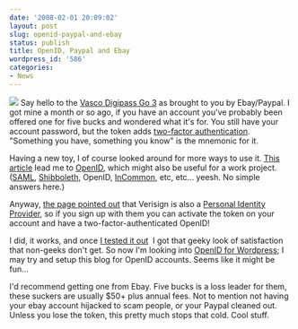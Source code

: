 ```yaml
---
date: '2008-02-01 20:09:02'
layout: post
slug: openid-paypal-and-ebay
status: publish
title: OpenID, Paypal and Ebay
wordpress_id: '586'
categories:
- News
---
```


![](http://www.phfactor.net/wp-pics/imgTokenFront.jpg)
Say hello to the [Vasco Digipass Go 3](http://www.vasco.com/products/product.html?product=47) as brought to you by Ebay/Paypal. I got mine a month or so ago, if you have an account you've probably been offered one for five bucks and wondered what it's for. You still have your account password, but the token adds [two-factor authentication](http://en.wikipedia.org/wiki/Two-factor). "Something you have, something you know" is the mnemonic for it.

Having a new toy, I of course looked around for more ways to use it. [This article](http://cavemonkey50.com/2007/08/paypals-new-security-key-opens-a-world-of-possibilities/) lead me to [OpenID](http://en.wikipedia.org/wiki/OpenID), which might also be useful for a work project. ([SAML](http://en.wikipedia.org/wiki/SAML), [Shibboleth](http://en.wikipedia.org/wiki/Shibboleth_%28Internet2%29), OpenID, [InCommon](http://www.incommonfederation.org/), etc, etc... yeesh. No simple answers here.)

Anyway, [the page pointed out](http://cavemonkey50.com/2007/08/paypals-new-security-key-opens-a-world-of-possibilities/) that Verisign is also a [Personal Identity Provider](https://pip.verisignlabs.com/), so if you sign up with them you can activate the token on your account and have a two-factor-authenticated OpenID!

I did, it works, and once [I tested it out](http://openid.verselogic.net/wp-login.php)  I got that geeky look of satisfaction that non-geeks don't get. So now I'm looking into [OpenID for Wordpress](http://wordpress.org/extend/plugins/openid/); I may try and setup this blog for OpenID accounts. Seems like it might be fun...

I'd recommend getting one from Ebay. Five bucks is a loss leader for them, these suckers are usually $50+ plus annual fees. Not to mention not having your ebay account hijacked to scam people, or your Paypal cleaned out. Unless you lose the token, this pretty much stops that cold. Cool stuff.
